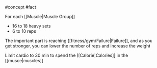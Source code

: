 #concept #fact 

For each [[Muscle|Muscle Group]]

- 16 to 18 heavy sets
- 6 to 10 reps

The important part is reaching [[fitness/gym/Failure|Failure]], and as you get stronger, you can lower the number of reps and increase the weight

Limit cardio to 30 min to spend the [[Calorie|Calories]] in the [[musce|muscles]]

